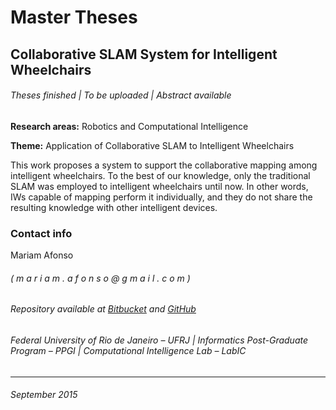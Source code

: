 # **Master Theses** #

## Collaborative SLAM System for Intelligent Wheelchairs ##

###### Theses finished | To be uploaded | *Abstract available* ######


**Research areas:** Robotics and Computational Intelligence

**Theme:** Application of Collaborative SLAM to Intelligent Wheelchairs


This work proposes a system to support the collaborative mapping among intelligent wheelchairs. To the best of our knowledge, only the traditional SLAM was employed to intelligent wheelchairs until now. In other words, IWs capable of mapping perform it individually, and they do not share the resulting knowledge with other intelligent devices.


### Contact info ###
Mariam Afonso
###### ( m a r i a m . a f o n s o @ g m a i l . c o m ) ######
###### Repository available at [Bitbucket](https://bitbucket.org/mariamafonso/master_theses) and [GitHub](https://github.com/mariamafonso/master_theses) ######


###### Federal University of Rio de Janeiro – UFRJ   |   Informatics Post-Graduate Program – PPGI   |   Computational Intelligence Lab – LabIC ######

***
###### September 2015 ######
